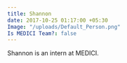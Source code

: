 ```yaml
---
title: Shannon
date: 2017-10-25 01:17:00 +05:30
Image: "/uploads/Default_Person.png"
Is MEDICI Team?: false
---
```


Shannon is an intern at MEDICI.
